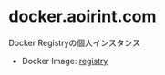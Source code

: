 # docker.aoirint.com

Docker Registryの個人インスタンス

- Docker Image: [registry](https://hub.docker.com/_/registry/)

